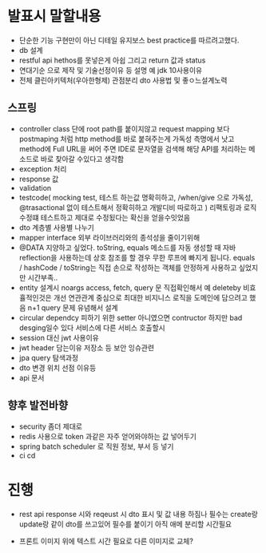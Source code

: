 # 발표시 말할내용
- 단순한 기능 구현만이 아닌 디테일 유지보스 best practice를 따르려고했다.
- db 설계
- restful api hethos를 못넣은게 아쉽 그리고 return 값과 status
- 연대기순 으로 제작 및 기술선정이유 등 설명 예 jdk 10사용이유
- 전체 클린아키텍처(우아한형제) 관점분리 dto 사용법 및 좋ㅇ느설계노력
## 스프링
- controller class 단에 root path를 붙이지않고 request mapping 보다 postmaping 처럼 http method를 바로 붙혀주는게 가독성 측명에서 낫고 
method에 Full URL을 써어 주면 IDE로 문자열을 검색해 해당 API를 처리하는 메소드로 바로 찾아갈 수있다고 생각함
- exception 처리
- response 값 
- validation
- testcode( mocking test, 테스트 하는값 명확히하고, /when/give 으로 가독성, @trasactional 없이 테스트해서 정확히하고 개발디비 따로하고 ) 리팩토링과 로직 수정떄 테스트하고 제대로 수정됬다는 확신을 얻을수잇었음
- dto 계층별 사용별 나누기 
- mapper interface 외부 라이브러리와의 종석성을 줄이기위해
- @DATA 지양하고 싶었다. toString, equals 메소드를 자동 생성할 때 자바 reflection을 사용하는데 상호 참조를 할 경우 무한 루프에 빠지게 됩니다. equals / hashCode / toString는 직접 손으로 작성하는 객체를 안정하게 사용하고 싶었지만 시간부족..
- entity 설계시 noargs access, fetch, query 문 직접확인해서 예 deleteby 비효휼적인것은 개선 연관관계 중심으로 
최대한 비지니스 로직을 도메인에 담으려고 했음 n+1 query 문제 유념해서 설계
- circular dependcy 피하기 위한 setter 아니였으면 contructor 하지만 bad desging일수 있다 서비스에 다른 서비스 호출할시
- session 대신 jwt 사용이유
- jwt header 담는이유 저장소 등 보안 잉슈관련
- jpa query 탐색과정
- dto 변경 위치 선점 이유등
- api 문서

## 향후 발전바향
- security 좀더 제대로
- redis 사용으로 token 과같은 자주 얻어와야하는 값 넣어두기
- spring batch scheduler 로 직원 정보, 부서 등 넣기
- ci cd


# 진행
- rest api response 시와 reqeust 시 dto 표시 및 값 내용  하짐나 필수는 create랑 update랑 같이 dto를 쓰고있어 필수를 붙이기 아직 애메 분리할 시간필요

- 프론트 이미지 위에 텍스트 시간 필요로 다른 이미지로 교체?
